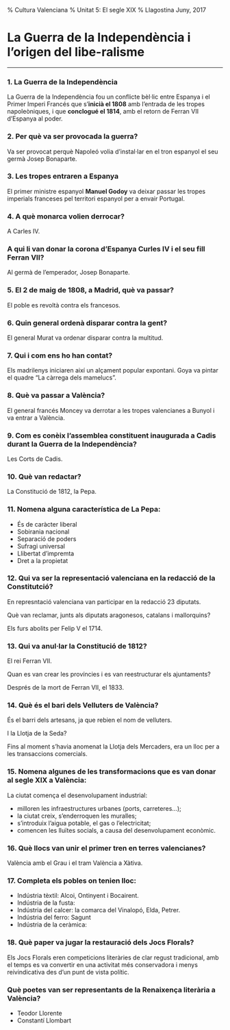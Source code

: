 % Cultura Valenciana
% Unitat 5: El segle XIX
% Llagostina Juny, 2017

# La Guerra de la Independència i l’origen del libe-ralisme #

---

### 1. La Guerra de la Independència

La Guerra de la Independència fou un conflicte bèl·lic entre Espanya i el Primer Imperi Francés que s’**inicià el 1808** amb l’entrada de les tropes napoleòniques, i que **conclogué el 1814**, amb el retorn de Ferran VII d’Espanya al poder.

### 2. Per què va ser provocada la guerra?

Va ser provocat perquè Napoleó volia d’instal·lar en el tron espanyol el seu germà Josep Bonaparte.

### 3. Les tropes entraren a Espanya

El primer ministre espanyol **Manuel Godoy** va deixar passar les tropes imperials franceses pel territori espanyol per a envair Portugal.

### 4. A què monarca volien derrocar?

A Carles IV.

### A qui li van donar la corona d’Espanya Curles IV i el seu fill Ferran VII?

Al germà de l’emperador, Josep Bonaparte.

### 5. El 2 de maig de 1808, a Madrid, què va passar?

El poble es revoltà contra els francesos.

### 6. Quin general ordenà disparar contra la gent?

El general Murat va ordenar disparar contra la multitud.

### 7. Qui i com ens ho han contat?

Els madrilenys iniciaren així un alçament popular expontani. Goya va pintar el quadre “La càrrega dels mamelucs”.

### 8. Què va passar a València?

El general francés Moncey va derrotar a les tropes valencianes a Bunyol i va entrar a València.

### 9. Com es conèix l’assemblea constituent inaugurada a Cadis durant la Guerra de la Independència?

Les Corts de Cadis.

### 10. Què van redactar?

La Constitució de 1812, la Pepa.

### 11. Nomena alguna característica de **La Pepa**:

- És de caràcter liberal
- Sobirania nacional
- Separació de poders
- Sufragi universal
- Llibertat d’impremta
- Dret a la propietat

### 12. Qui va ser la representació valenciana en la redacció de la Constitutció?

En represntació valenciana van participar en la redacció 23 diputats.

Què van reclamar, junts als diputats aragonesos, catalans i mallorquins?

Els furs abolits per Felip V el 1714.

### 13. Qui va anul·lar la Constitució de 1812?

El rei Ferran VII.

Quan es van crear les províncies i es van reestructurar els ajuntaments?

Després de la mort de Ferran VII, el 1833.

### 14. Què és el bari dels Velluters de València?

És el barri dels artesans, ja que rebien el nom de velluters.

I la Llotja de la Seda?

Fins al moment s’havia anomenat la Llotja dels Mercaders, era un lloc per a les transaccions comercials.

### 15. Nomena algunes de les transformacions que es van donar al segle XIX a València:

La ciutat comença el desenvolupament industrial:

- milloren les infraestructures urbanes (ports, carreteres…);
- la ciutat creix, s’enderroquen les muralles;
- s’introduix l’aigua potable, el gas o l’electricitat;
- comencen les lluïtes socials, a causa del desenvolupament econòmic.

### 16. Què llocs van unir el primer tren en terres valencianes?

València amb el Grau i el tram València a Xàtiva.

### 17. Completa els pobles on tenien lloc:

- Indústria tèxtil: Alcoi, Ontinyent i Bocairent.
- Indústria de la fusta: 
- Indústria del calcer: la comarca del Vinalopó, Elda, Petrer.
- Indústria del ferro: Sagunt
- Indústria de la ceràmica: 

### 18. Què paper va jugar la restauració dels Jocs Florals? 

Els Jocs Florals eren competicions literàries de clar regust tradicional, amb el temps es va convertir en una activitat més conservadora i menys reivindicativa des d’un punt de vista polític.

### Què poetes van ser representants de la Renaixença literària a València?

- Teodor Llorente
- Constantí Llombart